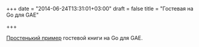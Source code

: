 +++
date = "2014-06-24T13:31:01+03:00"
draft = false
title = "Гостевая на Go для GAE"

+++

<p><a href="https://github.com/alebaffa/go-appengine-guestbook">Простенький пример</a> гостевой книги на Go для GAE.</p>

